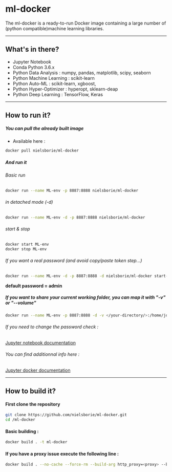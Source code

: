 # ml-docker
The ml-docker is a ready-to-run Docker image containing a large number of (python compatible)machine learning libraries.

---

## What's in there? 

* Jupyter Notebook
* Conda Python 3.6.x
* Python Data Analysis : numpy, pandas, matplotlib, scipy, seaborn
* Python Machine Learning : scikit-learn
* Python Auto-ML : scikit-learn, xgboost, 
* Python Hyper-Optimizer : hyperopt, sklearn-deap
* Python Deep Learning : TensorFlow, Keras

---

## How to run it? 
##### You can pull the already built image
* Available here : 

```bash
docker pull nielsborie/ml-docker
```

##### And run it
###### Basic run
```bash
docker run --name ML-env -p 8887:8888 nielsborie/ml-docker
```
###### in detached mode (-d)
```bash
docker run --name ML-env -d -p 8887:8888 nielsborie/ml-docker
```
###### start & stop
```bash
docker start ML-env
docker stop ML-env
```
###### If you want a real password (and avoid copy/paste token step...) 
```bash
docker run --name ML-env -d -p 8887:8888 -d nielsborie/ml-docker start-notebook.sh --NotebookApp.password="sha1:b6dba7097c97:7bded30fcbd5089adb3b63496d5e68921e102a5f" 
```
**default password = admin**

##### If you want to share your current working folder, you can map it with "-v" or "--volume"
```bash
docker run --name ML-env -p 8887:8888 -d -v </your-directory/>:/home/jovyan/work/ -e NB_UID=<your-UID> --user root nielsborie/ml-docker start-notebook.sh --NotebookApp.password="sha1:b6dba7097c97:7bded30fcbd5089adb3b63496d5e68921e102a5f"
```

###### If you need to change the password check : 
[Jupyter notebook documentation](http://jupyter-notebook.readthedocs.io/en/stable/public_server.html)

###### You can find additionnal info here : 
[Jupyter docker documentation](https://jupyter-docker-stacks.readthedocs.io/en/latest/using/common.html?highlight=password)

---

## How to build it? 
#### First clone the repository
```bash
git clone https://github.com/nielsborie/ml-docker.git
cd /ml-docker
```
#### Basic building : 
```bash
docker build . -t ml-docker
```

#### If you have a proxy issue execute the following line : 
```bash
docker build . --no-cache --force-rm --build-arg http_proxy=<proxy> --build-arg https_proxy=<proxy> --build-arg no_proxy=localhost,<proxy>,<proxy>,.an.local -t ml-docker
```

